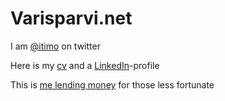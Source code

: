 # Varisparvi.net

I am [@itimo](https://twitter.com/iTimo) on twitter

Here is my [cv](https://gist.github.com/itimo/02a8e0ec322bccc53e45e8beacbe443d) and a [LinkedIn](https://www.linkedin.com/in/timov/)-profile

This is [me lending money](http://www.kiva.org/lender/timov) for those less fortunate
